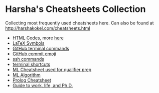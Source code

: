 # Harsha's Cheatsheets Collection

Collecting most frequently used cheatsheets here. Can also be found at http://harshakokel.com/cheatsheets.html


* [HTML Codes](https://brajeshwar.github.io/entities/), more [here](https://www.w3schools.com/charsets/ref_utf_greek.asp)
* [LaTeX Symbols](http://harshakokel.com/pdf/LaTeX-symbols.pdf)
* [GitHub terminal commands](./cheatsheets/github_cheatsheet.md)
* [GitHub commit emoji](./cheatsheets/github_emoji_cheatsheet.md)
* [ssh commands](./cheatsheets/ssh_cheatsheat.org)
* [terminal shortcuts](./cheatsheets/terminal_cheatsheet.textile)
* [ML Cheatsheet used for qualifier prep](https://harshakokel.com/pdf/ML_QE_Cheatsheet.pdf)
* [ML Algorithm](http://harshakokel.com/pdf/ML_cheatsheet.pdf)
* [Prolog Cheatsheet](https://github.com/alhassy/PrologCheatSheet/blob/master/README.md)
* [Guide to work, life, and Ph.D.](./cheatsheets/modus_operandi.md)
